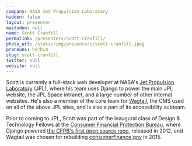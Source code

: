 ```yaml
---
company: NASA Jet Propulsion Laboratory
hidden: false
layout: presenter
mastodon: null
name: Scott Cranfill
permalink: /presenters/scott-cranfill/
photo_url: /static/img/presenters/scott-cranfill.jpeg
pronouns: he/him
slug: scott-cranfill
twitter: null
website: null
---
```


Scott is currently a full-stack web developer at NASA's [Jet Propulsion Laboratory](https://www.jpl.nasa.gov/) (JPL), where his team uses Django to power the main JPL website, the JPL Space intranet, and a large number of other internal websites. He's also a member of the core team for [Wagtail](https://wagtail.org/), the CMS used on all of the above JPL sites, and is also a part of its accessibility subteam.

Prior to coming to JPL, Scott was part of the inaugural class of Design & Technology Fellows at the [Consumer Financial Protection Bureau](https://www.consumerfinance.gov/), where Django powered [the CFPB's first open source repo](https://github.com/cfpb/transit_subsidy), released in 2012, and Wagtail was chosen for rebuilding [consumerfinance.gov](https://github.com/cfpb/consumerfinance.gov) in 2015.

